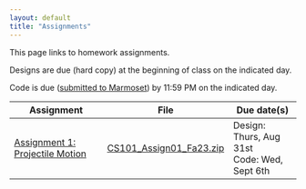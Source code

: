 ```yaml
---
layout: default
title: "Assignments"
---
```


This page links to homework assignments.

Designs are due (hard copy) at the beginning of class on the indicated day.

Code is due (<a href="../submitting.html">submitted to Marmoset</a>) by 11:59 PM on the indicated day.

Assignment | File | Due date(s)
---------- | ---- | -----------
[Assignment 1: Projectile Motion](assign01.html) | [CS101\_Assign01\_Fa23.zip](CS101_Assign01_Fa23_.zip) | Design: Thurs, Aug 31st<br>Code: Wed, Sept 6th

<!--
[Assignment 2: Calendar](assign02.html) | [CS101\_Assign02.zip](CS101_Assign02.zip) | MS1 Design: Thurs, Feb 13th<br>MS1 Code: Tues, Feb 17th<br>MS2 Design: Thur, Feb 19th<br>MS2 Code: Tues, Feb 24th
[Assignment 3: Dominoes](assign03.html) | [CS101\_Assign03.zip](CS101_Assign03.zip) | MS1 Code: Tues, Mar 17th<br>MS2 Design: Thur, Mar 19th<br>MS2 Code: Tues, Mar 24th
[Assignment 4: Roulette](assign04.html) | [CS101\_Assign04.zip](CS101_Assign04.zip) | Code: Wed, Apr 1st
[Assignment 5: Struct Exercises](assign05.html) | n/a | Tues, Apr 21st
[Assignment 6: Chomp! Chomp! Chomp!](assign06.html) | [CS101\_Assign06.zip](CS101_Assign06.zip) | MS1 Code: Thurs, Apr 30th<br>MS2 Code: Thurs, May 7th
-->

<!-- vim:set wrap: ­-->
<!-- vim:set linebreak: -->
<!-- vim:set nolist: -->
